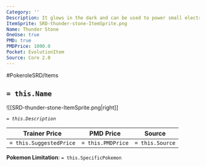 ```yaml
---
Category: ''
Description: It glows in the dark and can be used to power small electronics.
ItemSprite: SRD-thunder-stone-ItemSprite.png
Name: Thunder Stone
OneUse: true
PMD: true
PMDPrice: 1000.0
Pocket: EvolutionItem
Source: Core 2.0
---
```


#PokeroleSRD/Items

## `= this.Name`

![[SRD-thunder-stone-ItemSprite.png|right]]

*`= this.Description`*

| Trainer Price           | PMD Price         | Source | 
| ----------------------- | ----------------- | ------ |
| `= this.SuggestedPrice` | `= this.PMDPrice` | `= this.Source`

**Pokemon Limitation**: `= this.SpecificPokemon`
